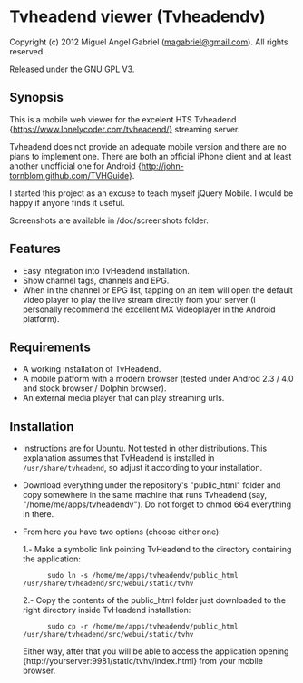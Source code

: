 # Tvheadend viewer (Tvheadendv)

Copyright (c) 2012 Miguel Angel Gabriel (magabriel@gmail.com). All rights reserved.

Released under the GNU GPL V3. 

## Synopsis

This is a mobile web viewer for the excelent HTS Tvheadend {https://www.lonelycoder.com/tvheadend/} streaming server.

Tvheadend does not provide an adequate mobile version and there are no plans to implement one. There are both an official iPhone client and at least another unofficial one for Android {http://john-tornblom.github.com/TVHGuide}. 

I started this project as an excuse to teach myself jQuery Mobile. I would be happy if anyone finds it useful.

Screenshots are available in /doc/screenshots folder.

## Features

- Easy integration into TvHeadend installation.
- Show channel tags, channels and EPG.
- When in the channel or EPG list, tapping on an item will open the default video player to play the live stream directly from your server (I personally recommend the excellent MX Videoplayer in the Android platform). 

## Requirements

- A working installation of TvHeadend. 
- A mobile platform with a modern browser (tested under Androd 2.3 / 4.0 and stock browser / Dolphin browser).
- An external media player that can play streaming urls. 

## Installation

- Instructions are for Ubuntu. Not tested in other distributions. This explanation assumes that TvHeadend is installed in `/usr/share/tvheadend`, so adjust it according to your installation.
- Download everything under the repository's "public_html" folder and copy somewhere in the same machine that runs Tvheadend (say, "/home/me/apps/tvheadendv"). Do not forget to chmod 664 everything in there.
- From here you have two options (choose either one):

    1.- Make a symbolic link pointing TvHeadend to the directory containing the application:
    
            sudo ln -s /home/me/apps/tvheadendv/public_html /usr/share/tvheadend/src/webui/static/tvhv

    2.- Copy the contents of the public_html folder just downloaded to the right directory inside TvHeadend installation:
    
            sudo cp -r /home/me/apps/tvheadendv/public_html /usr/share/tvheadend/src/webui/static/tvhv
                
  Either way, after that you will be able to access the application opening {http://yourserver:9981/static/tvhv/index.html} from your mobile browser.
       
 

 




  

